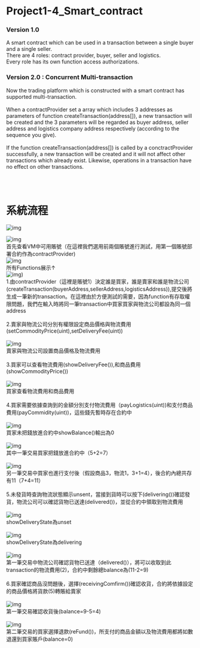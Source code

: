 # Project1-4_Smart_contract #
### Version 1.0 ###
  A smart contract which can be used in a transaction between a single buyer and a single seller.<br/>
There are 4 roles: contract provider, buyer, seller and logistics.<br/>
Every role has its own function access authorizations. <br/>
### Version 2.0 : Concurrent Multi-transaction ###
  Now the trading platform which is constructed with a smart contract has supported multi-transaction.<br/><br/>
When a contractProvider set a array which includes 3 addresses as parameters of function createTransaction(address[]), a new transaction will be created and the 3 parameters will be regarded as buyer address, seller address and logistics company address respectively (according to the sequence you give).<br/><br/>
If the function createTransaction(address[]) is called by a conctractProvider successfully, a new transaction will be created and it will not affect other transactions which already exist. Likewise, operations in a transaction have no effect on other transactions.

<br>
<br>

# 系統流程 #

![img](https://github.com/cislab-yzu/Project1-4_Smart_contract/blob/master/SmartContractDemo/1-4-1.png)



![img](https://github.com/cislab-yzu/Project1-4_Smart_contract/blob/master/SmartContractDemo/1.png)<br/>
首先查看VM中可用賬號（在這裡我們選用前兩個賬號進行測試，用第一個賬號部署合約作為contractProvider)<br/>
![img](https://github.com/cislab-yzu/Project1-4_Smart_contract/blob/master/SmartContractDemo/2.png)<br/>
所有Functions展示↑</br>
![img](https://github.com/cislab-yzu/Project1-4_Smart_contract/blob/master/SmartContractDemo/3.png))<br/>
1.由contractProvider（這裡是賬號1）決定誰是買家，誰是賣家和誰是物流公司(createTransaction(buyerAddress,sellerAddress,logisticsAddress)),提交後將生成一筆新的transaction。在這裡由於方便測試的需要，因為function有存取權限問題，我們在輸入時將同一筆transaction中買家買家與物流公司都設為同一個address<br/><br/>
2.賣家與物流公司分別有權限設定商品價格與物流費用(setCommodityPrice(uint),setDeliveryFee(uint))<br/><br/>
![img](https://github.com/cislab-yzu/Project1-4_Smart_contract/blob/master/SmartContractDemo/4.png)<br/>
賣家與物流公司設置商品價格及物流費用<br/><br/>
3.買家可以查看物流費用(showDeliveryFee()),和商品費用(showCommodityPrice())<br/><br/>
![img](https://github.com/cislab-yzu/Project1-4_Smart_contract/blob/master/SmartContractDemo/5.png)<br/>
買家查看物流費用和商品費用<br/><br/>
4.買家需要依據查詢到的金額分別支付物流費用（payLogistics(uint))和支付商品費用(payCommidity(uint))，這些錢先暫時存在合約中<br/><br/>
![img](https://github.com/cislab-yzu/Project1-4_Smart_contract/blob/master/SmartContractDemo/7.png)<br/>
 買家未把錢放進合約中showBalance()輸出為0<br/><br/>
![img](https://github.com/cislab-yzu/Project1-4_Smart_contract/blob/master/SmartContractDemo/8.png)<br/>
其中一筆交易買家把錢放進合約中（5+2=7）<br/><br/>
![img](https://github.com/cislab-yzu/Project1-4_Smart_contract/blob/master/SmartContractDemo/9.png)<br/>
 另一筆交易中買家也進行支付後（假設商品3，物流1，3+1=4），後合約內總共存有11（7+4=11）<br/><br/>
5.未發貨時查詢物流狀態顯示unsent，當接到貨時可以按下(delivering())確認發貨，物流公司可以確認貨物已送達(delivered())，並從合約中領取到物流費用<br/><br/>
![img](https://github.com/cislab-yzu/Project1-4_Smart_contract/blob/master/SmartContractDemo/0.png)<br/>
 showDeliveryState為unset<br/><br/>
![img](https://github.com/cislab-yzu/Project1-4_Smart_contract/blob/master/SmartContractDemo/10.png)<br/>
showDeliveryState為delivering<br/><br/>
![img](https://github.com/cislab-yzu/Project1-4_Smart_contract/blob/master/SmartContractDemo/11.png)<br/>
第一筆交易中物流公司確認貨物已送達（delivered()），將可以收取到此transaction的物流費用(2)，合約中剩餘總balance為(11-2=9)<br/><br/>
6.買家確認商品沒問題後，選擇(receivingComfirm())確認收貨，合約將依據設定的商品價格將貨款(5)轉賬給賣家<br/><br/>
![img](https://github.com/cislab-yzu/Project1-4_Smart_contract/blob/master/SmartContractDemo/12.png)<br/>
第一筆交易確認收貨後(balance=9-5=4)<br/><br/>
![img](https://github.com/cislab-yzu/Project1-4_Smart_contract/blob/master/SmartContractDemo/13.png)<br/>
第二筆交易的買家選擇退款(reFund())，所支付的商品金額以及物流費用都將如數退還到買家賬戶(balance=0)<br/><br/>

